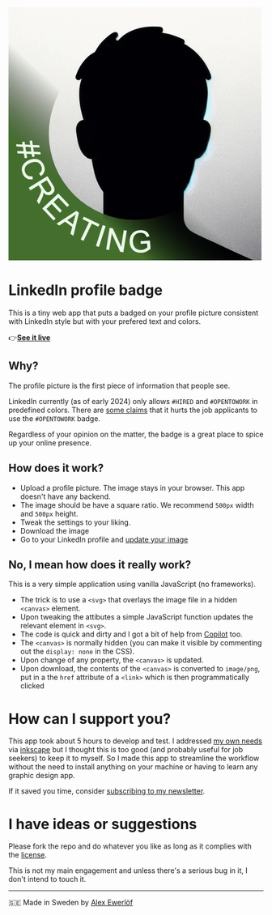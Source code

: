 ![Example Image](example.png)

# LinkedIn profile badge

This is a tiny web app that puts a badged on your profile picture consistent with LinkedIn style but with your prefered text and colors.

👉[**See it live**](https://badge.alexewerlof.com/)

## Why?

The profile picture is the first piece of information that people see.

LinkedIn currently (as of early 2024) only allows `#HIRED` and `#OPENTOWORK` in predefined colors.
There are [some claims](https://www.cnbc.com/2023/10/31/dont-use-linkedins-open-to-work-sign-says-former-google-recruiter.html)
that it hurts the job applicants to use the `#OPENTOWORK` badge.

Regardless of your opinion on the matter, the badge is a great place to spice up your online presence.

## How does it work?

- Upload a profile picture. The image stays in your browser. This app doesn't have any backend.
- The image should be have a square ratio. We recommend `500px` width and `500px` height.
- Tweak the settings to your liking.
- Download the image
- Go to your LinkedIn profile and [update your image](https://www.linkedin.com/help/linkedin/answer/a541850/add-change-edit-or-delete-your-linkedin-profile-photo)

## No, I mean how does it really work?

This is a very simple application using vanilla JavaScript (no frameworks).

* The trick is to use a `<svg>` that overlays the image file in a hidden `<canvas>` element.
* Upon tweaking the attibutes a simple JavaScript function updates the relevant element in `<svg>`.
* The code is quick and dirty and I got a bit of help from [Copilot](https://github.com/features/copilot) too.
* The `<canvas>` is normally hidden (you can make it visible by commenting out the `display: none` in the CSS).
* Upon change of any property, the `<canvas>` is updated.
* Upon download, the contents of the `<canvas>` is converted to `image/png`, put in a the `href` attribute of a `<link>` which is then programmatically clicked

# How can I support you?

This app took about 5 hours to develop and test.
I addressed [my own needs](https://www.linkedin.com/in/alexewerlof/) via [inkscape](https://inkscape.org/) but I thought this is too good (and probably useful for job seekers) to keep it to myself. So I made this app to streamline the workflow without the need to install anything on your machine or having to learn any graphic design app.

If it saved you time, consider [subscribing to my newsletter](https://blog.alexewerlof.com/subscribe).

# I have ideas or suggestions

Please fork the repo and do whatever you like as long as it complies with the [license](LICENSE).

This is not my main engagement and unless there's a serious bug in it, I don't intend to touch it.

---

🇸🇪 Made in Sweden by [Alex Ewerlöf](https://alexewerlof.com/)